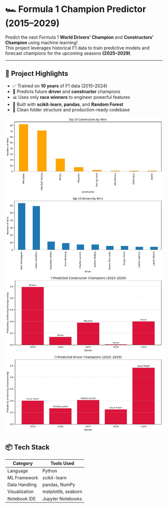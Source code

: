 # 🏎️ Formula 1 Champion Predictor (2015–2029)

Predict the next Formula 1 **World Drivers' Champion** and **Constructors' Champion** using machine learning!  
This project leverages historical F1 data to train predictive models and forecast champions for the upcoming seasons **(2025–2029)**.

---

## 📌 Project Highlights

- ✅ Trained on **10 years** of F1 data (2015–2024)
- 🏁 Predicts future **driver** and **constructor** champions
- 📊 Uses only **race winners** to engineer powerful features
- 🧠 Built with **scikit-learn**, **pandas**, and **Random Forest**
- 📂 Clean folder structure and production-ready codebase

![image alt](https://github.com/sinchan7/f1-champion-predictor/blob/67593a5df0932112af4034d0ee78affefa4ef143/constructor%20wins.jpg)
![image alt](https://github.com/sinchan7/f1-champion-predictor/blob/67593a5df0932112af4034d0ee78affefa4ef143/driver_by_wins.jpg)
![image alt](https://github.com/sinchan7/f1-champion-predictor/blob/67593a5df0932112af4034d0ee78affefa4ef143/future%20champ.jpg)
![image alt](https://github.com/sinchan7/f1-champion-predictor/blob/67593a5df0932112af4034d0ee78affefa4ef143/LECLEC.jpg)




## 📦 Tech Stack

| Category       | Tools Used                          |
|----------------|-------------------------------------|
| Language       | Python                              |
| ML Framework   | scikit-learn                        |
| Data Handling  | pandas, NumPy                       |
| Visualization  | matplotlib, seaborn                 |     
| Notebook IDE   | Jupyter Notebooks                   |

